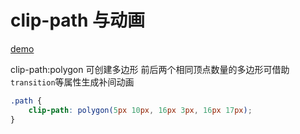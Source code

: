 # clip-path 与动画
[demo](http://himmas.github.io/Himmas_demo/special-effects/clip-path/)

clip-path:polygon 可创建多边形
前后两个相同顶点数量的多边形可借助 `transition`等属性生成补间动画

```css
.path {
    clip-path: polygon(5px 10px, 16px 3px, 16px 17px);
}
```